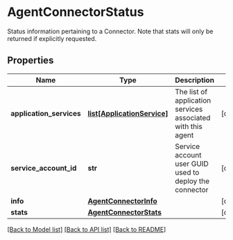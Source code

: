# AgentConnectorStatus

Status information pertaining to a Connector. Note that stats will only be returned if explicitly requested. 
## Properties
Name | Type | Description | Notes
------------ | ------------- | ------------- | -------------
**application_services** | [**list[ApplicationService]**](ApplicationService.md) | The list of application services associated with this agent | [optional] 
**service_account_id** | **str** | Service account user GUID used to deploy the connector | [optional] 
**info** | [**AgentConnectorInfo**](AgentConnectorInfo.md) |  | [optional] 
**stats** | [**AgentConnectorStats**](AgentConnectorStats.md) |  | [optional] 

[[Back to Model list]](../README.md#documentation-for-models) [[Back to API list]](../README.md#documentation-for-api-endpoints) [[Back to README]](../README.md)


